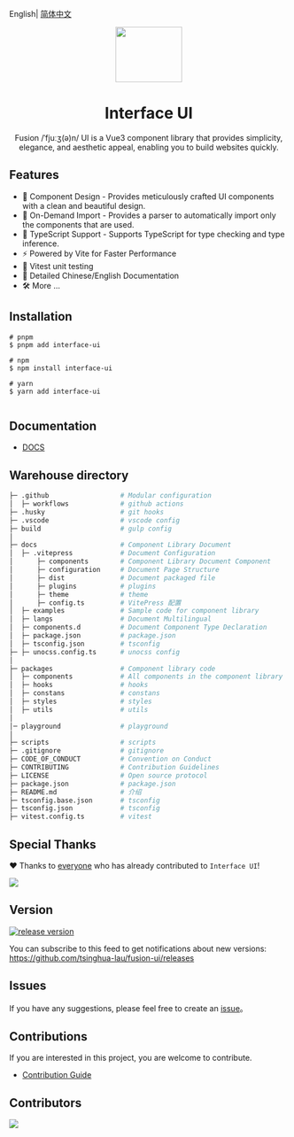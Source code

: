 English| [简体中文](./README.md)

<p align="center">
<img  width="120px" height="100px"  src="https://img-blog.csdnimg.cn/99f1d53fa0b244809eee1a8a359e3261.png#pic_center" >
</p>
<h1 align="center">Interface UI</h1>
<p align="center"> Fusion /ˈfjuːʒ(ə)n/ UI is a Vue3 component library that provides simplicity, elegance, and aesthetic appeal, enabling you to build websites quickly.</p>
</p>


## Features

- 🧜 Component Design - Provides meticulously crafted UI components with a clean and beautiful design.
- 🎡 On-Demand Import - Provides a parser to automatically import only the components that are used.
- 💪 TypeScript Support - Supports TypeScript for type checking and type inference.
- ⚡️ Powered by Vite for Faster Performance
- 🧪 Vitest unit testing
- 📃 Detailed Chinese/English Documentation
- 🛠 More ...

## Installation

```
# pnpm
$ pnpm add interface-ui

# npm
$ npm install interface-ui

# yarn
$ yarn add interface-ui


```

## Documentation

- [DOCS](https://interface-ui.github.io/interface-ui/)

## Warehouse directory
```bash
├─ .github                  # Modular configuration
│  ├─ workflows             # github actions
├─ .husky                   # git hooks
├─ .vscode                  # vscode config
├─ build                    # gulp config
│
├─ docs                     # Component Library Document
│  ├─ .vitepress            # Document Configuration
│      ├─ components        # Component Library Document Component
│      ├─ configuration     # Document Page Structure
│      ├─ dist              # Document packaged file
│      ├─ plugins           # plugins
│      ├─ theme             # theme
│      ├─ config.ts         # VitePress 配置
│  ├─ examples              # Sample code for component library
│  ├─ langs                 # Document Multilingual
│  ├─ components.d          # Document Component Type Declaration
│  ├─ package.json          # package.json
│  ├─ tsconfig.json         # tsconfig
├─ ├─ unocss.config.ts      # unocss config
│
├─ packages                 # Component library code
│  ├─ components            # All components in the component library
│  ├─ hooks                 # hooks
│  ├─ constans              # constans
│  ├─ styles                # styles
│  ├─ utils                 # utils
│
│─ playground               # playground
│
├─ scripts                  # scripts
├─ .gitignore               # gitignore
├─ CODE_OF_CONDUCT          # Convention on Conduct
├─ CONTRIBUTING             # Contribution Guidelines
├─ LICENSE                  # Open source protocol
├─ package.json             # package.json
├─ README.md                # 介绍
├─ tsconfig.base.json       # tsconfig
├─ tsconfig.json            # tsconfig
├─ vitest.config.ts         # vitest

```



## Special Thanks

❤️ Thanks to [everyone](https://github.com/tsinghua-lau/fusion-ui/graphs/contributors)  who has already contributed to ```Interface UI```!

<a href="https://github.com/tsinghua-lau/fusion-ui/graphs/contributors">
  <img src="https://contrib.rocks/image?repo=tsinghua-lau/interface-ui" />
</a>


## Version



[![release version](https://img.shields.io/npm/v/interface-ui.svg?label=FusionUi&color=blue)](https://www.npmjs.com/package/interface-ui)


You can subscribe to this feed to get notifications about new versions:  https://github.com/tsinghua-lau/fusion-ui/releases

## Issues

If you have any suggestions, please feel free to create an  [issue](https://github.com/tsinghua-lau/fusion-ui/issues)。

## Contributions

If you are interested in this project, you are welcome to contribute.

- [Contribution Guide](https://github.com/tsinghua-lau/fusion-ui/blob/master/CONTRIBUTING.md)

## Contributors

<a href="https://github.com/tsinghua-lau/fusion-ui/graphs/contributors">
  <img src="https://contrib.rocks/image?repo=tsinghua-lau/interface-ui" />
</a>
